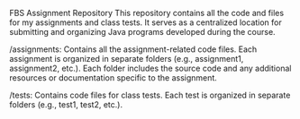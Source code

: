 FBS Assignment Repository
This repository contains all the code and files for my assignments and class tests.
It serves as a centralized location for submitting and organizing Java programs developed during the course.

/assignments: Contains all the assignment-related code files.
Each assignment is organized in separate folders (e.g., assignment1, assignment2, etc.).
Each folder includes the source code and any additional resources or documentation specific to the assignment.


/tests: Contains code files for class tests.
Each test is organized in separate folders (e.g., test1, test2, etc.).

